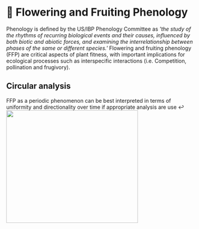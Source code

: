 # :cherry_blossom: Flowering and Fruiting Phenology 
Phenology is defined by the US/IBP Phenology Committee as *'the study of the rhythms of recurring biological events and their causes, influenced by both biotic and abiotic forces, and examining the interrelationship between phases of the same or different species.'* Flowering and fruiting phenology (FFP) are critical aspects of plant fitness, with important implications for ecological processes such as interspecific interactions (i.e. Competition, pollination and frugivory).
## Circular analysis
FFP as a periodic phenomenon can be best interpreted in terms of uniformity and directionality over time if appropriate analysis are use :leftwards_arrow_with_hook:
<img src="https://github.com/ALSoCab/FFP-Circular-Analysis/assets/163931084/101eb9d7-589a-4d04-a605-5a9b30bea9f4" width="350" height="300" style="right">





